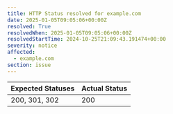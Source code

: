 ```yaml
---
title: HTTP Status resolved for example.com
date: 2025-01-05T09:05:06+00:00Z
resolved: True
resolvedWhen: 2025-01-05T09:05:06+00:00Z
resolvedStartTime: 2024-10-25T21:09:43.191474+00:00
severity: notice
affected:
  - example.com
section: issue
---
```


| Expected Statuses | Actual Status  |
|-------------------|----------------|
| 200, 301, 302 | 200 |
